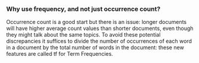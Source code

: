 ### Why use frequency, and not just occurrence count?

Occurrence count is a good start but there is an issue: longer documents will have higher average count values than shorter documents, even though they might talk about the same topics.
To avoid these potential discrepancies it suffices to divide the number of occurrences of each word in a document by the total number of words in the document: these new features are called tf for Term Frequencies.
